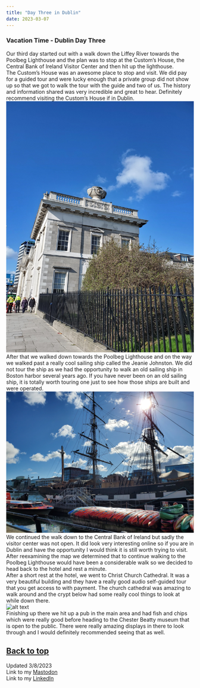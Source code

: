 ```yaml
---
title: "Day Three in Dublin"
date: 2023-03-07
---
```

### Vacation Time - Dublin Day Three

Our third day started out with a walk down the Liffey River towards the Poolbeg Lighthouse and the plan was to stop at the Custom’s House, the Central Bank of Ireland Visitor Center and then hit up the lighthouse.\
The Custom’s House was an awesome place to stop and visit. We did pay for a guided tour and were lucky enough that a private group did not show up so that we got to walk the tour with the guide and two of us. The history and information shared was very incredible and great to hear. Definitely recommend visiting the Custom’s House if in Dublin.\
![alt text](https://github.com/Nathan1824/Blog-Post-Dev/blob/main/_pictures/Custom_House.jpeg?raw=true)\
After that we walked down towards the Poolbeg Lighthouse and on the way we walked past a really cool sailing ship called the Jeanie Johnston. We did not tour the ship as we had the opportunity to walk an old sailing ship in Boston harbor several years ago. If you have never been on an old sailing ship, it is totally worth touring one just to see how those ships are built and were operated.\
![alt text](https://github.com/Nathan1824/Blog-Post-Dev/blob/main/_pictures/Jeanie_Johnston_Ship.jpeg?raw=true)\
We continued the walk down to the Central Bank of Ireland but sadly the visitor center was not open. It did look very interesting online so if you are in Dublin and have the opportunity I would think it is still worth trying to visit. After reexamining the map we determined that to continue walking to the Poolbeg Lighthouse would have been a considerable walk so we decided to head back to the hotel and rest a minute.\
After a short rest at the hotel, we went to Christ Church Cathedral. It was a very beautiful building and they have a really good audio self-guided tour that you get access to with payment. The church cathedral was amazing to walk around and the crypt below had some really cool things to look at while down there.\
![alt text](https://github.com/Nathan1824/Blog-Post-Dev/blob/main/_pictures/Christ_Church_Cathederal.jpeg?raw=true)\
Finishing up there we hit up a pub in the main area and had fish and chips which were really good before heading to the Chester Beatty museum that is open to the public. There were really amazing displays in there to look through and I would definitely recommended seeing that as well.  

<a href="#top">Back to top</a> 
---
Updated 3/8/2023\
Link to my <a rel="me" href="https://tech.lgbt/@NathanHamblin_MI6">Mastodon</a>\
Link to my <a rel="me" href="https://www.linkedin.com/in/nathan-hamblin">LinkedIn</a>